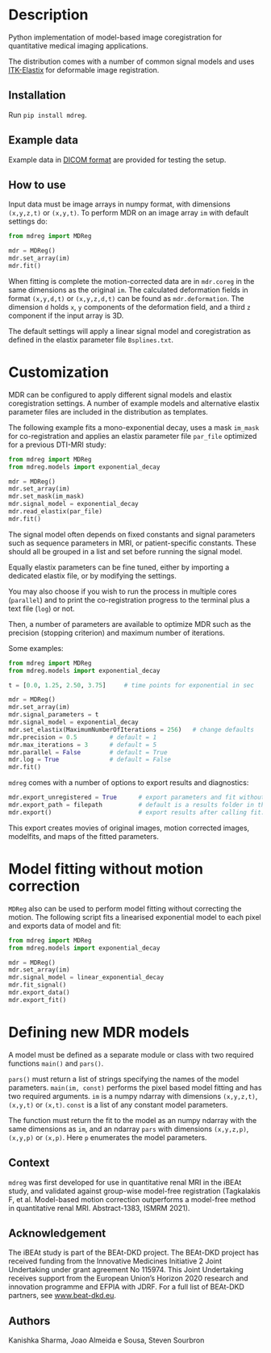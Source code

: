 # Description
Python implementation of model-based image coregistration 
for quantitative medical imaging applications. 

The distribution comes with a number of common signal models and uses [ITK-Elastix](https://github.com/InsightSoftwareConsortium/ITKElastix) for deformable image registration.

## Installation
Run `pip install mdreg`. 

## Example data
Example data in [DICOM format](https://shorturl.at/rwCUV) are provided for testing the setup.

## How to use
Input data must be image arrays in numpy format, with dimensions `(x,y,z,t)` or `(x,y,t)`. 
To perform MDR on an image array `im` with default settings do: 

```python
from mdreg import MDReg

mdr = MDReg()
mdr.set_array(im)
mdr.fit()
```

When fitting is complete the motion-corrected data are in `mdr.coreg` in the same dimensions 
as the original `im`. The calculated deformation fields in format `(x,y,d,t)` or `(x,y,z,d,t)` 
can be found as `mdr.deformation`. The dimension `d` holds `x`, `y` components 
of the deformation field, and a third `z` component if the input array is 3D.

The default settings will apply a linear signal model and coregistration 
as defined in the elastix parameter file `Bsplines.txt`. 

# Customization

MDR can be configured to apply different signal models and elastix coregistration settings.
A number of example models and alternative elastix parameter files are included 
in the distribution as templates.

The following example fits a mono-exponential decay, uses a mask `im_mask` for co-registration and applies an elastix parameter file `par_file` optimized for a previous DTI-MRI study:

```python
from mdreg import MDReg
from mdreg.models import exponential_decay

mdr = MDReg()
mdr.set_array(im)
mdr.set_mask(im_mask)
mdr.signal_model = exponential_decay
mdr.read_elastix(par_file)
mdr.fit()
```

The signal model often depends on fixed constants and signal parameters 
such as sequence parameters in MRI, or patient-specific constants. These 
should all be grouped in a list and set before running the signal model. 

Equally elastix parameters can be fine tuned, either by importing a 
dedicated elastix file, or by modifying the settings. 

You may also choose if you wish to run the process in multiple cores (`parallel`) and to print the co-registration progress to the terminal plus a text file (`log`) or not.

Then, a number of parameters are available to optimize MDR such as 
the precision (stopping criterion) and maximum number of iterations.

Some examples:

```python
from mdreg import MDReg
from mdreg.models import exponential_decay

t = [0.0, 1.25, 2.50, 3.75]     # time points for exponential in sec

mdr = MDReg()
mdr.set_array(im)
mdr.signal_parameters = t
mdr.signal_model = exponential_decay
mdr.set_elastix(MaximumNumberOfIterations = 256)   # change defaults
mdr.precision = 0.5         # default = 1
mdr.max_iterations = 3      # default = 5
mdr.parallel = False        # default = True
mdr.log = True              # default = False
mdr.fit()
```

`mdreg` comes with a number of options to 
export results and diagnostics:

```python
mdr.export_unregistered = True      # export parameters and fit without registration
mdr.export_path = filepath          # default is a results folder in the current working directory
mdr.export()                        # export results after calling fit. 
```

This export creates movies of original images, motion corrected images, 
modelfits, and maps of the fitted parameters.

# Model fitting without motion correction

`MDReg` also can be used to perform model fitting 
without correcting the motion. The following script 
fits a linearised exponential model to each pixel and exports data 
of model and fit:

```python
from mdreg import MDReg
from mdreg.models import exponential_decay

mdr = MDReg()
mdr.set_array(im)
mdr.signal_model = linear_exponential_decay
mdr.fit_signal()
mdr.export_data()
mdr.export_fit()
```

# Defining new MDR models

A model must be defined as a separate module or class with two required functions `main()` and `pars()`.

`pars()` must return a list of strings specifying the names of the model parameters.
`main(im, const)` performs the pixel based model fitting and has two required arguments. 
`im` is a numpy ndarray with dimensions `(x,y,z,t)`, `(x,y,t)` or `(x,t)`. `const` is a list 
of any constant model parameters.

The function must return the fit to the model as an numpy ndarray with the same dimensions 
as `im`, and an ndarray `pars` with dimensions `(x,y,z,p)`, `(x,y,p)` or `(x,p)`. Here `p` enumerates 
the model parameters. 

## Context

`mdreg` was first developed for use in quantitative renal MRI in the iBEAt study, 
and validated against group-wise model-free registration 
(Tagkalakis F, et al. Model-based motion correction outperforms a model-free method in quantitative renal MRI. Abstract-1383, ISMRM 2021).

## Acknowledgement

The iBEAt study is part of the BEAt-DKD project. The BEAt-DKD project has received funding from the Innovative Medicines Initiative 2 Joint Undertaking under grant agreement No 115974. This Joint Undertaking receives support from the European Union’s Horizon 2020 research and innovation programme and EFPIA with JDRF. For a full list of BEAt-DKD partners, see www.beat-dkd.eu.

## Authors

Kanishka Sharma, Joao Almeida e Sousa, Steven Sourbron
